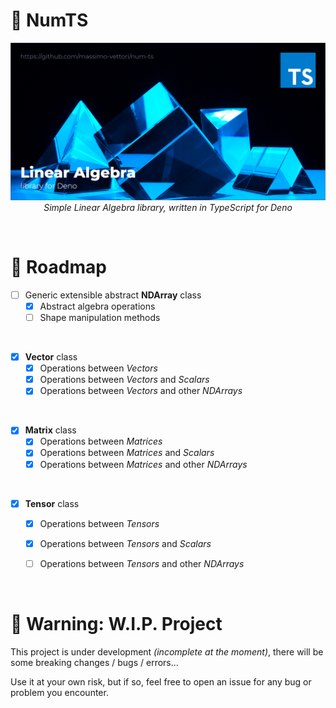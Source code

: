 <p align="center">
  <h1>🦕 NumTS</h1>
   <img src="./__repo__/banner.png">
  <div align="center"><em>Simple Linear Algebra library, written in TypeScript for Deno</em></div>
</p>

<br>

# 🚥 Roadmap
- [ ] Generic extensible abstract **NDArray** class
   - [x] Abstract algebra operations
   - [ ] Shape manipulation methods

<br>

- [x] **Vector** class
   - [x] Operations between *Vectors*
   - [x] Operations between *Vectors* and *Scalars*
   - [x] Operations between *Vectors* and other *NDArrays*

<br>

- [x] **Matrix** class
   - [x] Operations between *Matrices*
   - [x] Operations between *Matrices* and *Scalars*
   - [x] Operations between *Matrices* and other *NDArrays*

<br>

- [x] **Tensor** class
   - [x] Operations between *Tensors*
   - [x] Operations between *Tensors* and *Scalars*
   - [ ] Operations between *Tensors* and other *NDArrays*


<br>

# 🚧 Warning: W.I.P. Project

This project is under development *(incomplete at the moment)*, there will be some
breaking changes / bugs / errors...

Use it at your own risk, but if so, feel free to open an issue for any bug or problem you encounter.
